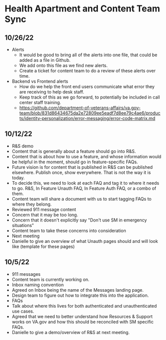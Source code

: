 # Health Apartment and Content Team Sync

## 10/26/22
* Alerts
  * It would be good to bring all of the alerts into one file, that could be added as a file in Github. 
  * We add onto this file as we find new alerts. 
  * Create a ticket for content team to do a review of these alerts over time. 
* Backend vs Frontend alerts
  * How do we help the front end users communicate what error they are receiving to help desk staff. 
  * Keep track of this as we go forward, to potentially be included in call center staff training. 
  * https://github.com/department-of-veterans-affairs/va.gov-team/blob/831d86434675da2e72809ee5eadf7d8ee79c4ae6/products/identity-personalization/error-messaging/error-code-matrix.md

## 10/12/22
* R&S demo
 * Content that is generally about a feature should go into R&S. 
 * Content that is about how to use a feature, and whose information would be helpful in the moment, should go in feature-specific FAQs.
 * Future vision is for content that is published in R&S can be published elsewhere. Publish once, show everywhere. That is not the way it is today. 
 * To decide this, we need to look at each FAQ and tag it to where it needs to go. R&S, In Feature Unauth FAQ, In Feature Auth FAQ, or a combo of them.
 * Content team will share a document with us to start tagging FAQs to where they belong. 
* Reviewed 911 message content
 * Concern that it may be too long.
 * Concern that it doesn't explicitly say "Don't use SM in emergency situations"
 * Content team to take these concerns into consideration
* Next meeting
 * Danielle to give an overview of what Unauth pages should and will look like (template for these pages)

## 10/5/22
* 911 messages
 * Content team is currently working on.
* Inbox naming convention
 * Agreed on Inbox being the name of the Messages landing page. 
 * Design team to figure out how to integrate this into the application.
* FAQs
 * Talk about where this lives for both authenticated and unauthenticated use cases. 
 * Agreed that we need to better understand how Resources & Support works on VA.gov and how this should be reconciled with SM specific FAQs. 
 * Danielle to give a demo/overview of R&S at next meeting.
